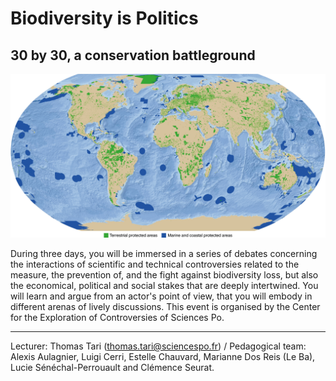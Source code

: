 # Biodiversity is Politics

## 30 by 30, a conservation battleground

![](/media/PA.png)

During three days, you will be immersed in a series of debates concerning the interactions of scientific and technical controversies related to the measure, the prevention of, and the fight against biodiversity loss, but also the economical, political and social stakes that are deeply intertwined. You will learn and argue from an actor's point of view, that you will embody in different arenas of lively discussions. This event is organised by the Center for the Exploration of Controversies of Sciences Po.

***

Lecturer: Thomas Tari (thomas.tari@sciencespo.fr) / Pedagogical team: Alexis Aulagnier, Luigi Cerri, Estelle Chauvard, Marianne Dos Reis (Le Ba), Lucie Sénéchal-Perrouault and Clémence Seurat.
